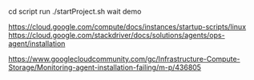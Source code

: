 cd script
run ./startProject.sh
wait
demo


https://cloud.google.com/compute/docs/instances/startup-scripts/linux
https://cloud.google.com/stackdriver/docs/solutions/agents/ops-agent/installation

https://www.googlecloudcommunity.com/gc/Infrastructure-Compute-Storage/Monitoring-agent-installation-failing/m-p/436805